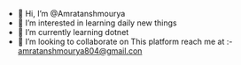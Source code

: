 - 👋 Hi, I’m @Amratanshmourya
- 👀 I’m interested in learning daily new things
- 🌱 I’m currently learning dotnet
- 💞️ I’m looking to collaborate on This platform
reach me at :- amratanshmourya804@gmail.con
<!---
Amratanshmourya/Amratanshmourya is a ✨ special ✨ repository because its `README.md` (this file) appears on your GitHub profile.
You can click the Preview link to take a look at your changes.
--->
